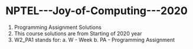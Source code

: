 # NPTEL---Joy-of-Computing---2020
1. Programming Assignment Solutions
2. This course solutions are from Starting of 2020 year
3. W2_PA1 stands for: 
  a. W - Week
  b. PA - Programming Assignment

